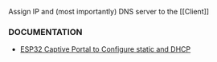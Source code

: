 Assign IP and (most importantly) DNS server to the [[Client]]

### DOCUMENTATION
- [ESP32 Captive Portal to Configure static and DHCP](https://www.instructables.com/ESP32-Captive-Portal-to-Configure-Static-and-DHCP-/)
